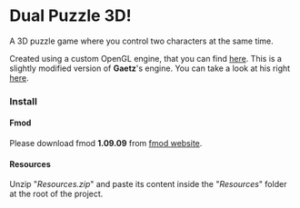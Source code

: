 # Dual Puzzle 3D!

A 3D puzzle game where you control two characters at the same time.

Created using a custom OpenGL engine, that you can find [here](https://github.com/Oreyato/SimpleOpenGLEngine). This is a slightly modified version of **Gaetz**'s engine. You can take a look at his right [here](https://github.com/Gaetz/opengl-training/tree/master/SimpleEngineWithOpenGL/SimpleEngineWithOpenGL-030).

### Install
#### Fmod
Please download fmod **1.09.09** from [fmod website](https://www.fmod.com/download#fmodengine).

#### Resources
Unzip "*Resources.zip*" and paste its content inside the "*Resources*" folder at the root of the project.
